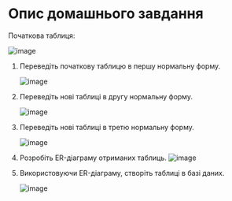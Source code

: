 

# Опис домашнього завдання

Початкова таблиця:

![image](https://github.com/user-attachments/assets/a20e6b6d-c873-4559-86a8-fb321530d8d9)


1. Переведіть початкову таблицю в першу нормальну форму.

   ![image](https://github.com/user-attachments/assets/e3a5f5b0-25c7-4fd6-8091-5da1c7df5bc8)


2. Переведіть нові таблиці в другу нормальну форму.

   ![image](https://github.com/user-attachments/assets/bc2a142a-210f-4139-980c-8e6d30f8bfd8)


3. Переведіть нові таблиці в третю нормальну форму.

   ![image](https://github.com/user-attachments/assets/01f94775-6aa9-40ea-a735-075e6f199f8e)


4. Розробіть ER-діаграму отриманих таблиць.
![image](https://github.com/user-attachments/assets/1cc8095b-4c7a-4f4e-961d-eec653be727d)

   
5. Використовуючи ER-діаграму, створіть таблиці в базі даних.

   ![image](https://github.com/user-attachments/assets/d8e86f0c-4192-4ed5-b91b-2d787189f62d)
